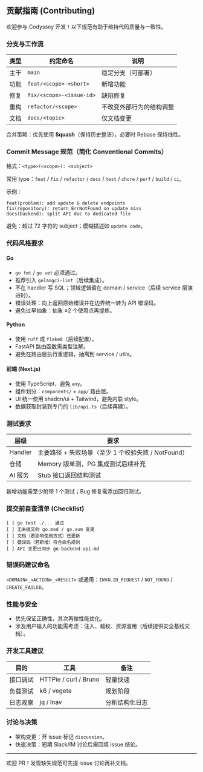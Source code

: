 ## 贡献指南 (Contributing)

欢迎参与 Codyssey 开发！以下规范有助于维持代码质量与一致性。

### 分支与工作流
| 类型 | 约定命名 | 说明 |
| ---- | -------- | ---- |
| 主干 | `main` | 稳定分支（可部署） |
| 功能 | `feat/<scope>-<short>` | 新增功能 |
| 修复 | `fix/<scope>-<issue-id>` | 缺陷修复 |
| 重构 | `refactor/<scope>` | 不改变外部行为的结构调整 |
| 文档 | `docs/<topic>` | 仅文档变更 |

合并策略：优先使用 **Squash**（保持历史整洁），必要时 Rebase 保持线性。

### Commit Message 规范（简化 Conventional Commits）
格式：`<type>(<scope>): <subject>`

常用 type：`feat` / `fix` / `refactor` / `docs` / `test` / `chore` / `perf` / `build` / `ci`。

示例：
```
feat(problem): add update & delete endpoints
fix(repository): return ErrNotFound on update miss
docs(backend): split API doc to dedicated file
```

避免：超过 72 字符的 subject；模糊描述如 `update code`。

### 代码风格要求

#### Go
* `go fmt` / `go vet` 必须通过。
* 推荐引入 `golangci-lint`（后续集成）。
* 不在 handler 写 SQL；领域逻辑留在 domain / service（后续 service 层演进时）。
* 错误处理：向上返回原始错误并在边界统一转为 API 错误码。
* 避免过早抽象：抽象 ≥2 个使用点再提炼。

#### Python
* 使用 `ruff` 或 `flake8`（后续配置）。
* FastAPI 路由函数需类型注解。
* 避免在路由层执行重逻辑，抽离到 service / utils。

#### 前端 (Next.js)
* 使用 TypeScript，避免 `any`。
* 组件划分：`components/` + `app/` 路由层。
* UI 统一使用 shadcn/ui + Tailwind，避免内联 style。
* 数据获取封装到专门的 `lib/api.ts`（后续再建）。

### 测试要求
| 层级 | 要求 |
| ---- | ---- |
| Handler | 主要路径 + 失败场景（至少 1 个校验失败 / NotFound） |
| 仓储 | Memory 版单测，PG 集成测试后续补充 |
| AI 服务 | Stub 接口返回结构测试 |

新增功能需至少附带 1 个测试；Bug 修复需添加回归测试。

### 提交前自查清单 (Checklist)
```
[ ] go test ./... 通过
[ ] 无未提交的 go.mod / go.sum 变更
[ ] 文档（若影响使用方式）已更新
[ ] 错误码（若新增）符合命名规则
[ ] API 变更已同步 go-backend-api.md
```

### 错误码建议命名
`<DOMAIN>_<ACTION>_<RESULT>` 或通用：`INVALID_REQUEST` / `NOT_FOUND` / `CREATE_FAILED`。

### 性能与安全
* 优先保证正确性，其次再做性能优化。
* 涉及用户输入的功能需考虑：注入、越权、资源滥用（后续提供安全基线文档）。

### 开发工具建议
| 目的 | 工具 | 备注 |
| ---- | ---- | ---- |
| 接口调试 | HTTPie / curl / Bruno | 轻量快速 |
| 负载测试 | k6 / vegeta | 规划阶段 |
| 日志观察 | jq / lnav | 分析结构化日志 |

### 讨论与决策
* 架构变更：开 issue 标记 `discussion`。
* 快速决策：短期 Slack/IM 讨论后需回填 issue 结论。

---
欢迎 PR！发现缺失规范可先提 issue 讨论再补文档。
